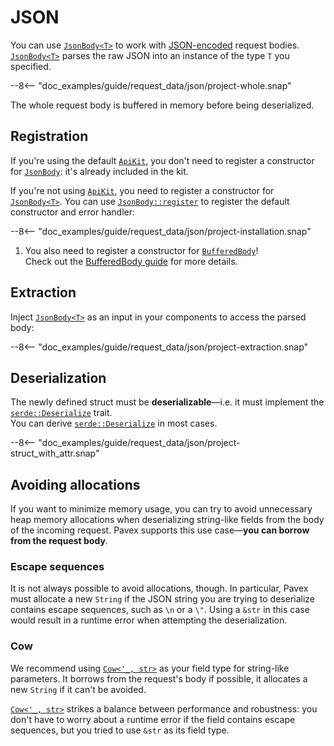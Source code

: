 # JSON

You can use [`JsonBody<T>`][JsonBody] to work with [JSON-encoded](https://www.json.org/json-en.html) request bodies.\
[`JsonBody<T>`][JsonBody] parses the raw JSON into an instance of the type `T` you specified.

--8<-- "doc_examples/guide/request_data/json/project-whole.snap"

The whole request body is buffered in memory before being deserialized.

## Registration

If you're using the default [`ApiKit`][ApiKit],
you don't need to register a constructor for [`JsonBody`][JsonBody]:
it's already included in the kit.

If you're not using [`ApiKit`][ApiKit], you need to register a constructor for [`JsonBody<T>`][JsonBody].
You can use [`JsonBody::register`][JsonBody::register] to register the default constructor
and error handler:

--8<-- "doc_examples/guide/request_data/json/project-installation.snap"

1. You also need to register a constructor for [`BufferedBody`][BufferedBody]!\
   Check out the [BufferedBody guide](../byte_wrappers.md) for more details.

## Extraction

Inject [`JsonBody<T>`][JsonBody] as an input in your components to access the parsed body:

--8<-- "doc_examples/guide/request_data/json/project-extraction.snap"

## Deserialization

The newly defined struct must be **deserializable**—i.e. it must implement the [`serde::Deserialize`][serde::Deserialize] trait.\
You can derive [`serde::Deserialize`][serde::Deserialize] in most cases.

--8<-- "doc_examples/guide/request_data/json/project-struct_with_attr.snap"

## Avoiding allocations

If you want to minimize memory usage, you can try to avoid unnecessary heap memory allocations when deserializing
string-like fields from the body of the incoming request.
Pavex supports this use case—**you can borrow from the request body**.

### Escape sequences

It is not always possible to avoid allocations, though.
In particular,
Pavex must allocate a new `String` if the JSON string you are trying to deserialize contains escape sequences,
such as `\n` or a `\"`.
Using a `&str` in this case would result in a runtime error when attempting the deserialization.

### Cow

We recommend using [`Cow<'_, str>`][Cow] as your field type for string-like parameters.
It borrows from the request's body if possible, it allocates a new `String` if it can't be avoided.

[`Cow<'_, str>`][Cow] strikes a balance between performance and robustness: you don't have to worry about a runtime error
if the field contains escape sequences, but you tried to use `&str` as its field type.

[BufferedBody]: /api_reference/pavex/request/body/struct.BufferedBody.html
[JsonBody]: /api_reference/pavex/request/body/struct.JsonBody.html
[JsonBody::register]: /api_reference/pavex/request/body/struct.JsonBody.html#method.register
[serde::Deserialize]: https://docs.rs/serde/latest/serde/trait.Deserialize.html
[Cow]: https://doc.rust-lang.org/std/borrow/enum.Cow.html
[ApiKit]: ../../../dependency_injection/kits.md
